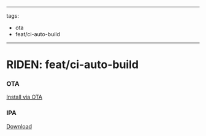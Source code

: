
---
tags: 
- ota
- feat/ci-auto-build
---
# RIDEN: feat/ci-auto-build

### OTA

[Install via OTA](itms-services://?action=download-manifest&url=https://ridenui.github.io/mobileapp/ota/feat/ci-auto-build/ota_manifest.plist)

### IPA

[Download](https://ridenui.github.io/mobileapp/ota/feat/ci-auto-build/RIDEN.ipa)
